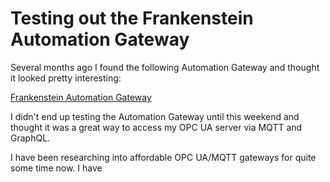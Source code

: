 # Testing out the Frankenstein Automation Gateway

Several months ago I found the following Automation Gateway and thought it looked pretty interesting:

  [Frankenstein Automation Gateway](https://github.com/vogler75/automation-gateway)

I didn't end up testing the Automation Gateway until this weekend and thought it was a great way to access my OPC UA server via MQTT and GraphQL.

I have been researching into affordable OPC UA/MQTT gateways for quite some time now. I have  
